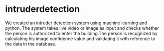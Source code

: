 # intruderdetection
We created an intruder detection system using machine learning and python. The system takes live video or image as input and checks whether the person is authorized to enter the building.The person is recognized by calculating his image confidence value and validating it with reference to the data in the database.
